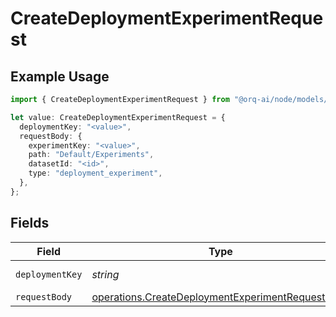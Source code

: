 # CreateDeploymentExperimentRequest

## Example Usage

```typescript
import { CreateDeploymentExperimentRequest } from "@orq-ai/node/models/operations";

let value: CreateDeploymentExperimentRequest = {
  deploymentKey: "<value>",
  requestBody: {
    experimentKey: "<value>",
    path: "Default/Experiments",
    datasetId: "<id>",
    type: "deployment_experiment",
  },
};
```

## Fields

| Field                                                                                                                | Type                                                                                                                 | Required                                                                                                             | Description                                                                                                          |
| -------------------------------------------------------------------------------------------------------------------- | -------------------------------------------------------------------------------------------------------------------- | -------------------------------------------------------------------------------------------------------------------- | -------------------------------------------------------------------------------------------------------------------- |
| `deploymentKey`                                                                                                      | *string*                                                                                                             | :heavy_check_mark:                                                                                                   | Deployment Key                                                                                                       |
| `requestBody`                                                                                                        | [operations.CreateDeploymentExperimentRequestBody](../../models/operations/createdeploymentexperimentrequestbody.md) | :heavy_minus_sign:                                                                                                   | N/A                                                                                                                  |